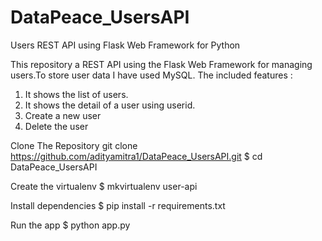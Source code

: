 # DataPeace_UsersAPI
Users REST API using Flask Web Framework for Python

This repository a REST API using the Flask Web Framework for managing users.To store user data I have used MySQL. The included features :

1. It shows the list of users.
2. It shows the detail of a user using userid.
3. Create a new user
4. Delete the user

Clone The Repository 
git clone https://github.com/adityamitra1/DataPeace_UsersAPI.git
$ cd DataPeace_UsersAPI

Create the virtualenv
$ mkvirtualenv user-api

Install dependencies
$ pip install -r requirements.txt

Run the app
$ python app.py

